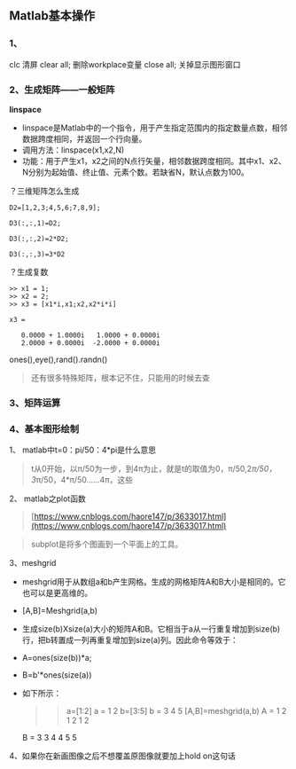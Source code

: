 ## Matlab基本操作

### 1、 ###
clc 清屏
clear all; 删除workplace变量
close all; 关掉显示图形窗口


### 2、生成矩阵——一般矩阵 ###

**linspace**

- linspace是Matlab中的一个指令，用于产生指定范围内的指定数量点数，相邻数据跨度相同，并返回一个行向量。
- 调用方法：linspace(x1,x2,N)
- 功能：用于产生x1，x2之间的N点行矢量，相邻数据跨度相同。其中x1、x2、N分别为起始值、终止值、元素个数。若缺省N，默认点数为100。

？三维矩阵怎么生成

    D2=[1,2,3;4,5,6;7,8,9];
    
    D3(:,:,1)=D2;
    
    D3(:,:,2)=2*D2;
    
    D3(:,:,3)=3*D2

？生成复数

    >> x1 = 1;
    >> x2 = 2;
    >> x3 = [x1*i,x1;x2,x2*i*i]
    
    x3 =
    
       0.0000 + 1.0000i   1.0000 + 0.0000i
       2.0000 + 0.0000i  -2.0000 + 0.0000i

ones(),eye(),rand().randn()

> 还有很多特殊矩阵，根本记不住，只能用的时候去查

### 3、矩阵运算 ###

### 4、基本图形绘制 ###

1、
matlab中t=0：pi/50：4*pi是什么意思
> t从0开始，以π/50为一步，到4π为止，就是t的取值为0，π/50,2*π/50，3*π/50，4*π/50......4π，这些

2、
matlab之plot函数
> [https://www.cnblogs.com/haore147/p/3633017.html](https://www.cnblogs.com/haore147/p/3633017.html)

> subplot是将多个图画到一个平面上的工具。

3、meshgrid

- meshgrid用于从数组a和b产生网格。生成的网格矩阵A和B大小是相同的。它也可以是更高维的。
- [A,B]=Meshgrid(a,b)
- 生成size(b)Xsize(a)大小的矩阵A和B。它相当于a从一行重复增加到size(b)行，把b转置成一列再重复增加到size(a)列。因此命令等效于：
- A=ones(size(b))*a;
- B=b'*ones(size(a))
- 如下所示：

    >> a=[1:2]
    a =
     1 2
    >> b=[3:5]
    b =
     3 4 5
    >> [A,B]=meshgrid(a,b)
    A =
     1 2
     1 2
     1 2
    
    B =
     3 3
     4 4
     5 5

4、如果你在新画图像之后不想覆盖原图像就要加上hold on这句话


